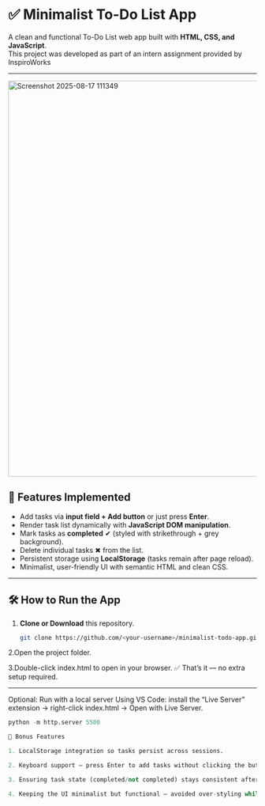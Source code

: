 # ✅ Minimalist To-Do List App

A clean and functional To-Do List web app built with **HTML, CSS, and JavaScript**.  
This project was developed as part of an intern assignment provided by 
InspiroWorks 

---

<img width="761" height="801" alt="Screenshot 2025-08-17 111349" src="https://github.com/user-attachments/assets/d1f0d08a-151a-4936-a505-95ce8c474408" />


## 🚀 Features Implemented
- Add tasks via **input field + Add button** or just press **Enter**.
- Render task list dynamically with **JavaScript DOM manipulation**.
- Mark tasks as **completed** ✔ (styled with strikethrough + grey background).
- Delete individual tasks ✖ from the list.
- Persistent storage using **LocalStorage** (tasks remain after page reload).
- Minimalist, user-friendly UI with semantic HTML and clean CSS.

---

## 🛠️ How to Run the App
1. **Clone or Download** this repository.
   ```bash
   git clone https://github.com/<your-username>/minimalist-todo-app.git
2.Open the project folder.

3.Double-click index.html to open in your browser.
✅ That’s it — no extra setup required.

---

Optional: Run with a local server
Using VS Code: install the “Live Server” extension → right-click index.html → Open with Live Server.
```python
python -m http.server 5500

🎯 Bonus Features 

1. LocalStorage integration so tasks persist across sessions.

2. Keyboard support — press Enter to add tasks without clicking the button.

3. Ensuring task state (completed/not completed) stays consistent after reload. Solved using a task array stored in LocalStorage.

4. Keeping the UI minimalist but functional — avoided over-styling while ensuring good usability.
